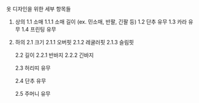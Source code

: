 옷 디자인을 위한 세부 항목들

1. 상의
    1.1 소매
        1.1.1 소매 길이 (ex. 민소매, 반팔, 긴팔 등)
    1.2 단추 유무
    1.3 카라 유무 
    1.4 프린팅 유무

2. 하의
    2.1 크기
        2.1.1 오버핏
        2.1.2 레귤러핏
        2.1.3 슬림핏
    
    2.2 길이
        2.2.1 반바지
        2.2.2 긴바지

    2.3 허리띠 유무

    2.4 단추 유무

    2.5 주머니 유무